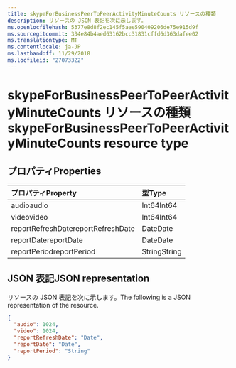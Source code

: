 ```yaml
---
title: skypeForBusinessPeerToPeerActivityMinuteCounts リソースの種類
description: リソースの JSON 表記を次に示します。
ms.openlocfilehash: 5377e8d8f2ec145f5aee590409206de75e915d9f
ms.sourcegitcommit: 334e84b4aed63162bcc31831cffd6d363dafee02
ms.translationtype: MT
ms.contentlocale: ja-JP
ms.lasthandoff: 11/29/2018
ms.locfileid: "27073322"
---
```

# <a name="skypeforbusinesspeertopeeractivityminutecounts-resource-type"></a><span data-ttu-id="9f838-103">skypeForBusinessPeerToPeerActivityMinuteCounts リソースの種類</span><span class="sxs-lookup"><span data-stu-id="9f838-103">skypeForBusinessPeerToPeerActivityMinuteCounts resource type</span></span>

## <a name="properties"></a><span data-ttu-id="9f838-104">プロパティ</span><span class="sxs-lookup"><span data-stu-id="9f838-104">Properties</span></span>

| <span data-ttu-id="9f838-105">プロパティ</span><span class="sxs-lookup"><span data-stu-id="9f838-105">Property</span></span>          | <span data-ttu-id="9f838-106">型</span><span class="sxs-lookup"><span data-stu-id="9f838-106">Type</span></span>   |
| :---------------- | :----- |
| <span data-ttu-id="9f838-107">audio</span><span class="sxs-lookup"><span data-stu-id="9f838-107">audio</span></span>             | <span data-ttu-id="9f838-108">Int64</span><span class="sxs-lookup"><span data-stu-id="9f838-108">Int64</span></span>  |
| <span data-ttu-id="9f838-109">video</span><span class="sxs-lookup"><span data-stu-id="9f838-109">video</span></span>             | <span data-ttu-id="9f838-110">Int64</span><span class="sxs-lookup"><span data-stu-id="9f838-110">Int64</span></span>  |
| <span data-ttu-id="9f838-111">reportRefreshDate</span><span class="sxs-lookup"><span data-stu-id="9f838-111">reportRefreshDate</span></span> | <span data-ttu-id="9f838-112">Date</span><span class="sxs-lookup"><span data-stu-id="9f838-112">Date</span></span>   |
| <span data-ttu-id="9f838-113">reportDate</span><span class="sxs-lookup"><span data-stu-id="9f838-113">reportDate</span></span>        | <span data-ttu-id="9f838-114">Date</span><span class="sxs-lookup"><span data-stu-id="9f838-114">Date</span></span>   |
| <span data-ttu-id="9f838-115">reportPeriod</span><span class="sxs-lookup"><span data-stu-id="9f838-115">reportPeriod</span></span>      | <span data-ttu-id="9f838-116">String</span><span class="sxs-lookup"><span data-stu-id="9f838-116">String</span></span> |

## <a name="json-representation"></a><span data-ttu-id="9f838-117">JSON 表記</span><span class="sxs-lookup"><span data-stu-id="9f838-117">JSON representation</span></span>

<span data-ttu-id="9f838-118">リソースの JSON 表記を次に示します。</span><span class="sxs-lookup"><span data-stu-id="9f838-118">The following is a JSON representation of the resource.</span></span>

<!-- {
  "blockType": "resource",
  "@odata.type": "microsoft.graph.skypeForBusinessPeerToPeerActivityMinuteCounts"
} -->

```json
{
  "audio": 1024, 
  "video": 1024, 
  "reportRefreshDate": "Date", 
  "reportDate": "Date", 
  "reportPeriod": "String"
}
```
